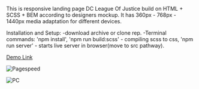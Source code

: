 This is responsive landing page DC League Of Justice build on HTML + SCSS + BEM according to designers mockup. It has 360px - 768px - 1440px media adaptation for different devices.

Installation and Setup:
-download archive or clone rep. 
-Terminal commands: 'npm install', 'npm run build:scss' - compiling scss to css, 'npm run server' - starts live server in browser(move to src pathway).

[Demo Link](https://panyaprimal.github.io/tv_show_landing_page/src/)

![Pagespeed](https://github.com/PanyaPrimal/tv_show_landing_page/assets/58422219/58adf924-5b29-4d3e-8a11-64e4106a79fa)

![PC](https://github.com/PanyaPrimal/tv_show_landing_page/assets/58422219/40eb64d9-0817-4e3e-b866-caa2ed5d20cd)

